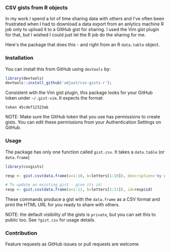 ### CSV gists from R objects

In my work I spend a lot of time sharing data with others and I've often been
frustrated when I had to download a data export from an anlytics machine R job
only to upload it to a GitHub gist for sharing. I used the Vim gist plugin for
that, but I wished I could just let the R job do the sharing for me.

Here's the package that does this - and right from an R `data.table` object.

### Installation

You can install this from GitHub using `devtools` by:

```R
library(devtools)
devtools::install_github('adjust/csv-gists-r');
```

Consistent with the Vim gist plugin, this package looks for your GitHub token
under `~/.gist-vim`. It expects the format:

```
token 45cdef12323ab
```

NOTE: Make sure the GitHub token that you use has permissions to create gists.
You can edit these permissions from your Authentication Settings on GitHub.

### Usage

The package has only one function called `gist.csv`. It takes a `data.table` (or
`data.frame`)

```R
library(csvgists)

resp <- gist.csv(data.frame(a=1:10, b=letters[1:10]), description='my gist')

# To update an existing gist - give its id:
resp <- gist.csv(data.frame(a=1:11, b=letters[1:11]), id=resp$id)
```

These commands produce a gist with the `data.frame` as a CSV format and print
the HTML URL for you ready to share with others.

NOTE: the default visibility of the gists is `private`, but you can set this to
public too. See `?gist.csv` for usage details.

### Contribution

Feature requests as GitHub issues or pull requests are welcome.

